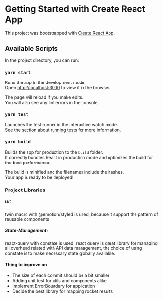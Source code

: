 # Getting Started with Create React App

This project was bootstrapped with [Create React App](https://github.com/facebook/create-react-app).

## Available Scripts

In the project directory, you can run:

### `yarn start`

Runs the app in the development mode.\
Open [http://localhost:3000](http://localhost:3000) to view it in the browser.

The page will reload if you make edits.\
You will also see any lint errors in the console.

### `yarn test`

Launches the test runner in the interactive watch mode.\
See the section about [running tests](https://facebook.github.io/create-react-app/docs/running-tests) for more information.

### `yarn build`

Builds the app for production to the `build` folder.\
It correctly bundles React in production mode and optimizes the build for the best performance.

The build is minified and the filenames include the hashes.\
Your app is ready to be deployed!

### Project Libraries
##### UI: 
twin macro with @emotion/styled is used, because it support the pattern of reusable components
##### State-Management: 
react-query with constate is used, react query is great library for managing 
all overhead related with API data management, the choice of using constate is to
make necessary state globally available.


#### Thing to improve on
* The size of each commit should be a bit smaller 
* Adding unit test for utils and components alike
* Implement ErrorBoundary for application
* Decide the best library for mapping rocket results
